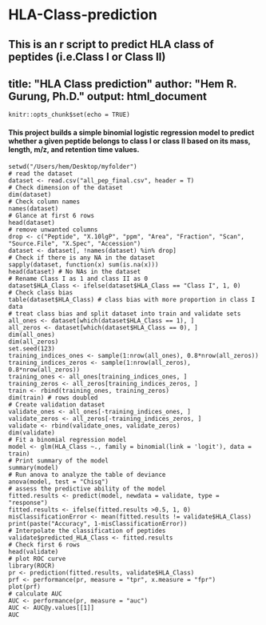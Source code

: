 # HLA-Class-prediction
This is an r script to predict HLA class of peptides (i.e.Class I or Class II)
---
title: "HLA Class prediction"
author: "Hem R. Gurung, Ph.D."
output: html_document
---

```{r setup, include=FALSE}
knitr::opts_chunk$set(echo = TRUE)
```

#### This project builds a simple binomial logistic regression model to predict whether a given peptide belongs to class I or class II based on its mass, length, m/z, and retention time values.
```{r}
setwd("/Users/hem/Desktop/myfolder")
# read the dataset
dataset <- read.csv("all_pep_final.csv", header = T)
# Check dimension of the dataset
dim(dataset)
# Check column names
names(dataset)
# Glance at first 6 rows
head(dataset)
# remove unwanted columns
drop <- c("Peptide", "X.10lgP", "ppm", "Area", "Fraction", "Scan", "Source.File", "X.Spec", "Accession")
dataset <- dataset[, !names(dataset) %in% drop]
# Check if there is any NA in the dataset 
sapply(dataset, function(x) sum(is.na(x)))
head(dataset) # No NAs in the dataset
# Rename Class I as 1 and class II as 0
dataset$HLA_Class <- ifelse(dataset$HLA_Class == "Class I", 1, 0)
# Check class bias
table(dataset$HLA_Class) # class bias with more proportion in class I data
# treat class bias and split dataset into train and validate sets
all_ones <- dataset[which(dataset$HLA_Class == 1), ]
all_zeros <- dataset[which(dataset$HLA_Class == 0), ]
dim(all_ones)
dim(all_zeros)
set.seed(123)
training_indices_ones <- sample(1:nrow(all_ones), 0.8*nrow(all_zeros))
training_indices_zeros <- sample(1:nrow(all_zeros), 0.8*nrow(all_zeros))
training_ones <- all_ones[training_indices_ones, ]
training_zeros <- all_zeros[training_indices_zeros, ]
train <- rbind(training_ones, training_zeros)
dim(train) # rows doubled
# Create validation dataset
validate_ones <- all_ones[-training_indices_ones, ]
validate_zeros <- all_zeros[-training_indices_zeros, ]
validate <- rbind(validate_ones, validate_zeros)
dim(validate)
# Fit a binomial regression model
model <- glm(HLA_Class ~., family = binomial(link = 'logit'), data = train)
# Print summary of the model
summary(model)
# Run anova to analyze the table of deviance
anova(model, test = "Chisq")
# assess the predictive ability of the model 
fitted.results <- predict(model, newdata = validate, type = "response")
fitted.results <- ifelse(fitted.results >0.5, 1, 0)
misClassificationError <- mean(fitted.results != validate$HLA_Class)
print(paste("Accuracy", 1-misClassificationError))
# Interpolate the classification of peptides 
validate$predicted_HLA_Class <- fitted.results
# Check first 6 rows
head(validate)
# plot ROC curve
library(ROCR)
pr <- prediction(fitted.results, validate$HLA_Class)
prf <- performance(pr, measure = "tpr", x.measure = "fpr")
plot(prf)
# calculate AUC
AUC <- performance(pr, measure = "auc")
AUC <- AUC@y.values[[1]]
AUC
```
